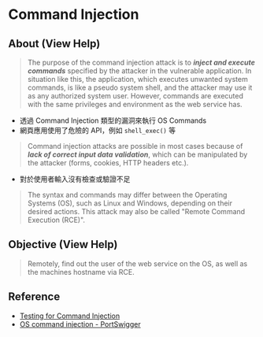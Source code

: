 # Command Injection

## About (View Help)

> The purpose of the command injection attack is to ***inject and execute commands*** specified by the attacker in the vulnerable application. In situation like this, the application, which executes unwanted system commands, is like a pseudo system shell, and the attacker may use it as any authorized system user. However, commands are executed with the same privileges and environment as the web service has.
- 透過 Command Injection 類型的漏洞來執行 OS Commands
- 網頁應用使用了危險的 API，例如 `shell_exec()` 等
> Command injection attacks are possible in most cases because of ***lack of correct input data validation***, which can be manipulated by the attacker (forms, cookies, HTTP headers etc.).
- 對於使用者輸入沒有檢查或驗證不足
> The syntax and commands may differ between the Operating Systems (OS), such as Linux and Windows, depending on their desired actions.
> This attack may also be called "Remote Command Execution (RCE)".

## Objective (View Help)

> Remotely, find out the user of the web service on the OS, as well as the machines hostname via RCE.

## Reference

- [Testing for Command Injection](https://wiki.owasp.org/index.php/Testing_for_Command_Injection_(OTG-INPVAL-013))
- [OS command injection - PortSwigger](https://portswigger.net/web-security/os-command-injection)